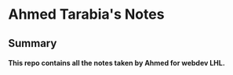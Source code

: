 # Ahmed Tarabia's Notes 

## Summary 

#### This repo contains all the notes taken by Ahmed for webdev LHL. 


